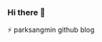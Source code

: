 ### Hi there 👋
⚡ parksangmin github blog

<!--
**p-wtt/p-wtt** is a ✨ _special_ ✨ repository because its `README.md` (this file) appears on your GitHub profile

Here are some ideas to get you started:

- 🔭 I’m currently working on ...
- 🌱 I’m currently learning ...
- 👯 I’m looking to collaborate on ...
- 🤔 I’m looking for help with ...
- 💬 Ask me about ...
- 📫 How to reach me: ...
- 😄 Pronouns: ...
- ⚡ Fun fact: ...
-->
<!--
잔디색
mon / tue / wed / thu / fri / sat / sun
-->

<!--
2021. 04. 01
2021. 04. 02
2021. 04. 03
2021. 04. 04
2021. 04. 05
2021. 04. 06
2021. 04. 07
2021. 04. 08
2021. 04. 09
2021. 04. 10
2021. 04. 11
-->
